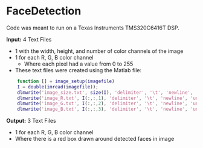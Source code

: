 FaceDetection
=============
Code was meant to run on a Texas Instruments TMS320C6416T DSP.

__Input:__
4 Text Files
  - 1 with the width, height, and number of color channels of the image
  - 1 for each R, G, B color channel
    - Where each pixel had a value from 0 to 255
  - These text files were created using the Matlab file:
   
  ```matlab
      function [] = image_setup(imagefile)
      I = double(imread(imagefile));
      dlmwrite('image_size.txt', size(I), 'delimiter', '\t', 'newline', 'unix');
      dlmwrite('image_R.txt', I(:,:,1), 'delimiter', '\t', 'newline', 'unix');
      dlmwrite('image_G.txt', I(:,:,2), 'delimiter', '\t', 'newline', 'unix');
      dlmwrite('image_B.txt', I(:,:,3), 'delimiter', '\t', 'newline', 'unix');
  ```

__Output:__
3 Text Files
  - 1 for each R, G, B color channel
  - Where there is a red box drawn around detected faces in image
